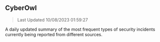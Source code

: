 ## CyberOwl 
> Last Updated 10/08/2023 01:59:27 


A daily updated summary of the most frequent types of security incidents currently being reported from different sources.

